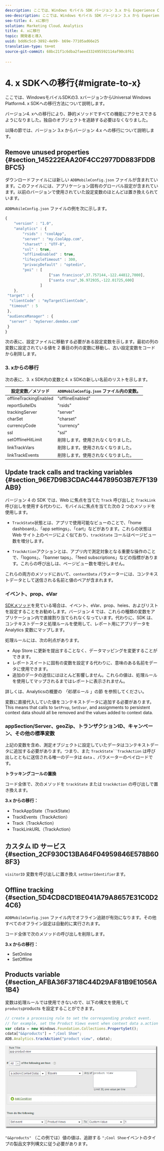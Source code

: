 ```yaml
---
description: ここでは、Windows モバイル SDK バージョン 3.x から Experience Cloud ソリューション用 Universal Windows Platform 4.x SDK に移行する方法について説明します。
seo-description: ここでは、Windows モバイル SDK バージョン 3.x から Experience Cloud ソリューション用 Universal Windows Platform 4.x SDK に移行する方法について説明します。
seo-title: 4. xに移行
solution: Marketing Cloud、Analytics
title: 4. xに移行
topic: 開発者と導入
uuid: bdd6c5cd-3892-4e99- b69e-77105ad66e25
translation-type: tm+mt
source-git-commit: 68bc21f1c6dba2faeed332495592114af90c8f61

---
```



# 4. x SDKへの移行{#migrate-to-x}

ここでは、WindowsモバイルSDKの3. xバージョンからUniversal Windows Platform4. x SDKへの移行方法について説明します。

バージョン4. xへの移行により、静的メソッドですべての機能にアクセスできるようになりました。独自のオブジェクトを追跡する必要はなくなりました。

以降の節では、バージョン 3.x からバージョン 4.x への移行について説明します。

## Remove unused properties {#section_145222EAA20F4CC2977DD883FDDBBFC5}

ダウンロードファイルには新しい `ADBMobileConfig.json` ファイルが含まれています。このファイルには、アプリケーション固有のグローバル設定が含まれています。以前のバージョンで使用されていた設定変数のほとんどは置き換えられています。

`ADBMobileConfig.json` ファイルの例を次に示します。

```js
{ 
    "version" : "1.0", 
    "analytics" : { 
        "rsids" : "coolApp", 
        "server" : "my.CoolApp.com", 
        "charset" : "UTF-8", 
        "ssl" : true, 
        "offlineEnabled" : true, 
        "lifecycleTimeout" : 300, 
        "privacyDefault" : "optedin", 
        "poi" : [ 
                    ["san francisco",37.757144,-122.44812,7000], 
                    ["santa cruz",36.972935,-122.01725,600] 
                ] 
    }, 
 "target" : { 
  "clientCode" : "myTargetClientCode", 
  "timeout" : 5 
 }, 
 "audienceManager" : { 
  "server" : "myServer.demdex.com" 
 } 
}
```

次の表に、設定ファイルに移動する必要がある設定変数を示します。最初の列の変数に設定されている値を 2 番目の列の変数に移動し、古い設定変数をコードから削除します。

### 3. xからの移行

次の表に、3. x SDK内の変数と4. x SDKの新しい名前のリストを示します。

| 設定変数／メソッド | `ADBMobileConfig.json` ファイル内の変数。 |
|--- |--- |
| offlineTrackingEnabled | "offlineEnabled" |
| reportSuiteIDs | "rsids" |
| trackingServer | "server" |
| charSet | "charset" |
| currencyCode | "currency" |
| ssl | "ssl" |
| setOfflineHitLimit | 削除します。使用されなくなりました。 |
| linkTrackVars | 削除します。使用されなくなりました。 |
| linkTrackEvents | 削除します。使用されなくなりました。 |

## Update track calls and tracking variables {#section_96E7D9B3CDAC444789503B7E7F139AB9}

バージョン 4 の SDK では、Web に焦点を当てた `Track` 呼び出しと `TrackLink` 呼び出しを使用する代わりに、モバイルに焦点を当てた次の 2 つのメソッドを使用します。

* `TrackState`状態とは、アプリで使用可能なビューのことで、「home dashboard」、「app settings」、「cart」などがあります。これらの状態は Web サイト上のページによく似ており、`trackState` コールはページビュー数を増分します。

* `TrackAction`アクションとは、アプリ内で測定対象となる重要な操作のことで、「logons」、「banner taps」、「feed subscriptions」などの指標があります。これらの呼び出しは、ページビュー数を増分しません。

これらの両方のメソッドにおいて、`contextData` パラメーターには、コンテキストデータとして送信される名前と値のペアが含まれます。

### イベント、prop、eVar

[SDKメソッド](/help/universal-windows/c-configuration/methods.md)を見ている場合は、イベント、eVar、prop、heies、およびリストを設定することをお勧めします。バージョン 4 では、これらの種類の変数をアプリケーション内で直接割り当てられなくなっています。代わりに、SDK は、コンテキストデータと処理ルールを使用して、レポート用にアプリデータを Analytics 変数にマップします。

処理ルールには、次の利点があります。

* App Store に更新を提出することなく、データマッピングを変更することができます。
* レポートスイートに固有の変数を設定する代わりに、意味のある名前をデータに使用できます。
* 追加のデータの送信にはほとんど影響しません。これらの値は、処理ルールを使用してマップされるまではレポートに表示されません。

詳しくは、Analyticsの概要の *「処理ルール* 」の節 [](/help/universal-windows/analytics/analytics.md)を参照してください。

変数に直接代入していた値をコンテキストデータに追加する必要があります。This means that calls to `SetProp`, `SetEvar`, and assignments to persistent context data should all be removed and the values added to context data.

### appSection/Server、geoZip、トランザクションID、キャンペーン、その他の標準変数

上記の変数を含め、測定オブジェクトに設定していたデータはコンテキストデータに追加する必要があります。つまり、また `TrackState``TrackAction` は呼び出しとともに送信される唯一のデータは `data` 、パラメーターのペイロードです。

**トラッキングコールの置換**

コード全体で、次のメソッドを `trackState` または `trackAction` の呼び出しで置き換えます。

**3.x からの移行：**

* TrackAppState（TrackState）
* TrackEvents（TrackAction）
* Track（TrackAction）
* TrackLinkURL（TrackAction）

## カスタム ID サービス {#section_2CF930C13BA64F04959846E578B608F3}

`visitorID` 変数を呼び出しに置き換え `setUserIdentifier`ます。

## Offline tracking {#section_5D4CD8CD1BE041A79A8657E31C0D24C6}

`ADBMobileConfig.json` ファイル内でオフライン追跡が有効になります。その他すべてのオフライン設定は自動的に実行されます。

コード全体で次のメソッドの呼び出しを削除します。

**3.x からの移行：**

* SetOnline
* SetOffline

## Products variable {#section_AFBA36F3718C44D29AF81B9E1056A1B4}

 変数は処理ルールでは使用できないので、以下の構文を使用して `products`products を設定することができます。

```js
// create a processing rule to set the corresponding product event. 
// for example, set the Product Views event when context data a.action = "product view" 
var cdata = new Windows.Foundation.Collections.PropertySet(); 
cdata["&&products"] = ";Cool Shoe"; 
ADB.Analytics.trackAction("product view", cdata);
```

![](assets/prod-view.png)

`"&&products"` （この例では）値の値は、追跡する `";Cool Shoe`イベントのタイプの製品文字列構文に従う必要があります。
